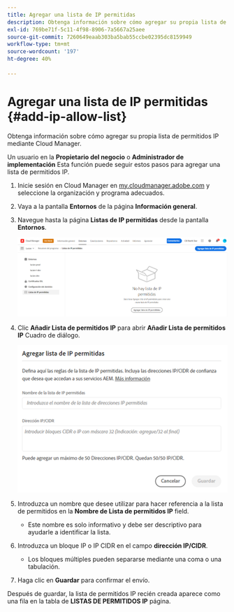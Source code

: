 ```yaml
---
title: Agregar una lista de IP permitidas
description: Obtenga información sobre cómo agregar su propia lista de permitidos IP mediante Cloud Manager.
exl-id: 769be71f-5c11-4f98-8906-7a5667a25aee
source-git-commit: 7260649eaab303ba5bab55ccbe02395dc8159949
workflow-type: tm+mt
source-wordcount: '197'
ht-degree: 40%

---
```



# Agregar una lista de IP permitidas {#add-ip-allow-list}

Obtenga información sobre cómo agregar su propia lista de permitidos IP mediante Cloud Manager.

Un usuario en la **Propietario del negocio** o **Administrador de implementación** Esta función puede seguir estos pasos para agregar una lista de permitidos IP.

1. Inicie sesión en Cloud Manager en [my.cloudmanager.adobe.com](https://my.cloudmanager.adobe.com/) y seleccione la organización y programa adecuados.

1. Vaya a la pantalla **Entornos** de la página **Información general**.

1. Navegue hasta la página **Listas de IP permitidas** desde la pantalla **Entornos**.

   ![Opción Listas de IP permitidas del panel lateral](/help/implementing/cloud-manager/assets/ip-allow-list/ip-allow-list-create.png)

1. Clic **Añadir Lista de permitidos IP** para abrir **Añadir Lista de permitidos IP** Cuadro de diálogo.

   ![Cuadro de diálogo Agregar Lista de permitidos IP](/help/implementing/cloud-manager/assets/ip-allow-list/ip-allow-list-create02.png)

1. Introduzca un nombre que desee utilizar para hacer referencia a la lista de permitidos en la **Nombre de Lista de permitidos IP** field.

   * Este nombre es solo informativo y debe ser descriptivo para ayudarle a identificar la lista.

1. Introduzca un bloque IP o IP CIDR en el campo **dirección IP/CIDR**.

   * Los bloques múltiples pueden separarse mediante una coma o una tabulación.

1. Haga clic en **Guardar** para confirmar el envío.

Después de guardar, la lista de permitidos IP recién creada aparece como una fila en la tabla de **LISTAS DE PERMITIDOS IP** página.
